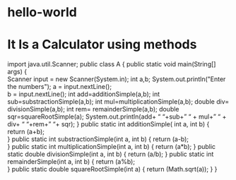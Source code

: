 # hello-world
# It Is a Calculator using methods 
import java.util.Scanner; 
public class A
  { 
  public static void main(String[] args)
  {  
  Scanner input = new Scanner(System.in); 
  int a,b; 
  System.out.println("Enter the numbers");
  a = input.nextLine();  
  b = input.nextLine();
    int add=additionSimple(a,b); 
    int sub=substractionSimple(a,b);
    int mul=multiplicationSimple(a,b); 
    double div= divisionSimple(a,b);
    int rem= remainderSimple(a,b); 
    double sqr=squareRootSimple(a); 
    System.out.println(add+ “ “+sub+” “ + mul+” “ + div+ “ “+rem+” “+ sqr); 
    } 
    public static int additionSimple( int a, int b)
    {  
    return (a+b);  
    } 
    public static int substractionSimple(int a, int b) {  return (a-b);   
    }
    public static int multiplicationSimple(int a, int b)
    { 
    return (a*b); 
    }
    public static double divisionSimple(int a, int b)
    { 
    return (a/b); 
    } 
    public static int remainderSimple(int a, int b)
    {
    return (a%b);    
    } 
    public static double squareRootSimple(int a)
  {
  return (Math.sqrt(a));
  }
  }

